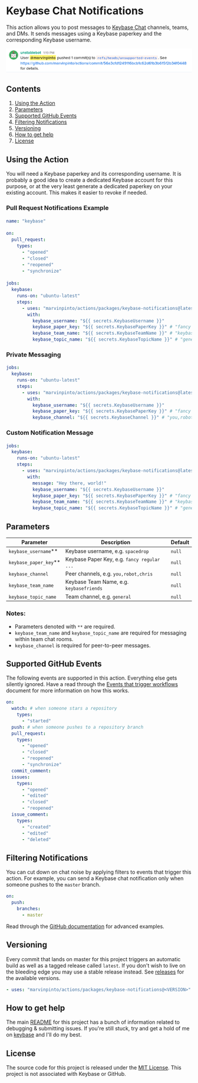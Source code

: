 # Keybase Chat Notifications

This action allows you to post messages to [Keybase Chat](https://keybase.io/blog/keybase-chat) channels, teams, and DMs. It sends messages using a Keybase paperkey and the corresponding Keybase username.

![Keybase default GitHub notification](images/keybase-gh-notification-example.png)

## Contents

1. [Using the Action](#using-the-action)
1. [Parameters](#parameters)
1. [Supported GitHub Events](#supported-github-events)
1. [Filtering Notifications](#filtering-notifications)
1. [Versioning](#versioning)
1. [How to get help](#how-to-get-help)
1. [License](#license)

## Using the Action

You will need a Keybase paperkey and its corresponding username. It is probably a good idea to create a dedicated Keybase account for this purpose, or at the very least generate a dedicated paperkey on your existing account. This makes it easier to revoke if needed.

### Pull Request Notifications Example

```yaml
name: "keybase"

on:
  pull_request:
    types:
      - "opened"
      - "closed"
      - "reopened"
      - "synchronize"

jobs:
  keybase:
    runs-on: "ubuntu-latest"
    steps:
      - uses: "marvinpinto/actions/packages/keybase-notifications@latest"
        with:
          keybase_username: "${{ secrets.KeybaseUsername }}"
          keybase_paper_key: "${{ secrets.KeybasePaperKey }}" # "fancy regular ..."
          keybase_team_name: "${{ secrets.KeybaseTeamName }}" # "keybasefriends"
          keybase_topic_name: "${{ secrets.KeybaseTopicName }}" # "general"
```

### Private Messaging

```yaml
jobs:
  keybase:
    runs-on: "ubuntu-latest"
    steps:
      - uses: "marvinpinto/actions/packages/keybase-notifications@latest"
        with:
          keybase_username: "${{ secrets.KeybaseUsername }}"
          keybase_paper_key: "${{ secrets.KeybasePaperKey }}" # "fancy regular ..."
          keybase_channel: "${{ secrets.KeybaseChannel }}" # "you,robot,chris"
```

### Custom Notification Message

```yaml
jobs:
  keybase:
    runs-on: "ubuntu-latest"
    steps:
      - uses: "marvinpinto/actions/packages/keybase-notifications@latest"
        with:
          message: "Hey there, world!"
          keybase_username: "${{ secrets.KeybaseUsername }}"
          keybase_paper_key: "${{ secrets.KeybasePaperKey }}" # "fancy regular ..."
          keybase_team_name: "${{ secrets.KeybaseTeamName }}" # "keybasefriends"
          keybase_topic_name: "${{ secrets.KeybaseTopicName }}" # "general"
```

## Parameters

| Parameter               | Description                                 | Default |
| ----------------------- | ------------------------------------------- | ------- |
| `keybase_username`\*\*  | Keybase username, e.g. `spacedrop`          | `null`  |
| `keybase_paper_key`\*\* | Keybase Paper Key, e.g. `fancy regular ...` | `null`  |
| `keybase_channel`       | Peer channels, e.g. `you,robot,chris`       | `null`  |
| `keybase_team_name`     | Keybase Team Name, e.g. `keybasefriends`    | `null`  |
| `keybase_topic_name`    | Team channel, e.g. `general`                | `null`  |

### Notes:

- Parameters denoted with `**` are required.
- `keybase_team_name` and `keybase_topic_name` are required for messaging within team chat rooms.
- `keybase_channel` is required for peer-to-peer messages.

## Supported GitHub Events

The following events are supported in this action. Everything else gets silently ignored. Have a read through the [Events that trigger workflows](https://help.github.com/en/articles/events-that-trigger-workflows) document for more information on how this works.

```yaml
on:
  watch: # when someone stars a repository
    types:
      - "started"
  push: # when someone pushes to a repository branch
  pull_request:
    types:
      - "opened"
      - "closed"
      - "reopened"
      - "synchronize"
  commit_comment:
  issues:
    types:
      - "opened"
      - "edited"
      - "closed"
      - "reopened"
  issue_comment:
    types:
      - "created"
      - "edited"
      - "deleted"
```

## Filtering Notifications

You can cut down on chat noise by applying filters to events that trigger this action. For example, you can send a Keybase chat notification only when someone pushes to the `master` branch.

```yaml
on:
  push:
    branches:
      - master
```

Read through the [GitHub documentation](https://help.github.com/en/articles/workflow-syntax-for-github-actions) for advanced examples.

## Versioning

Every commit that lands on master for this project triggers an automatic build as well as a tagged release called `latest`. If you don't wish to live on the bleeding edge you may use a stable release instead. See [releases](https://github.com/marvinpinto/actions/releases) for the available versions.

```yaml
- uses: "marvinpinto/actions/packages/keybase-notifications@<VERSION>"
```

## How to get help

The main [README](../../README.md) for this project has a bunch of information related to debugging & submitting issues. If you're still stuck, try and get a hold of me on [keybase](https://keybase.io/marvinpinto) and I'll do my best.

## License

The source code for this project is released under the [MIT License](/LICENSE). This project is not associated with Keybase or GitHub.
